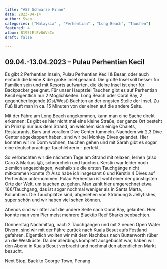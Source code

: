 ```yaml
---
title: "#57 Schwarze Finne"
date: 2023-04-14
author: Sven
categories: ["Malaysia" , "Perhentian" , "Long Beach", "Tauchen"]
featured: 4
album: B195fEtEv8dVsIm
draft: false

---
```


## 09.04.-13.04.2023 – Pulau Perhentian Kecil

Es gibt 2 Perhentian Inseln, Pulau Perhentian Kecil & Besar, oder auch einfach die kleine & die große Insel genannt. Die große Insel soll besser für Familien sein und mit Resorts aufwarten, die kleine Insel ist eher für Backpacker geeignet. 
Für unser Hauptziel Tauchen gibt es auf Perhentian Kecil eigentlich nur 2 Möglichkeiten: Long Beach oder Coral Bay, 2 gegenüberliegende (Ost/West) Buchten an der engsten Stelle der Insel. Zu Fuß läuft man in ca. 15 Minuten von der einen auf die andere Seite.

Mit der Fähre am Long Beach angekommen, kann man eine Sache direkt erkennen: Es gibt es hier nicht mal eine kleine Straße, der ganze Ort besteht im Prinzip nur aus dem Strand, an welchem sich einige Chalets, Restaurants, Bars und vorallem Dive Center tummeln. Nachdem wir 2,3 Dive Center abgeklappert haben, sind wir bei Monkey Dives gelandet. Hier konnten wir im Dorm wohnen, tauchen gehen und mit Sarah gibt es sogar eine deutschprachige Tauchlehrerin - perfekt.

So verbrachten wir die nächsten Tage am Strand mit relaxen, lernen (also Caro & Markus 😜), schnorcheln und tauchen.
Kerstin war leider noch ziemlich angeschlagen, weshalb sie die ersten Tauchgänge nicht mitkommen konnte ☹️ Also habe ich insgesamt 6 und Kerstin 4 Dives auf Perhentian unternommen. Pulau Perhentian ist wohl einer der günstigsten Orte der Welt, um tauchen zu gehen. Man zahlt hier umgerechnet etwa 16€/Tauchgang, das ist sogar nochmal weniger als in Santa Marta, Kolumbien. Die Tauchplätze sind, abgesehen von Strömung & Jellyfishes, super schön und wir haben viel sehen können.

Abends sind wir öfter auf die andere Seite nach Coral Bay, gelaufen. Hier konnte man vom Pier meist mehrere Blacktip Reef Sharks beobachten.

Donnerstag Nachmittag, nach 2 Tauchgängen und mit 2 neuen Open Water Divern, sind wir mit der Fähre zurück nach Kuala Besut aufs Festland gefahren. Eigentlich wollten wir mit dem Nachtbus nach Butterworth rüber an die Westküste. Da der allerdings komplett ausgebucht war, haben wir den Abend in Kuala Besut verbracht und nochmal den abendlichen Markt besucht.  

Next Stop, Back to George Town, Penang.
